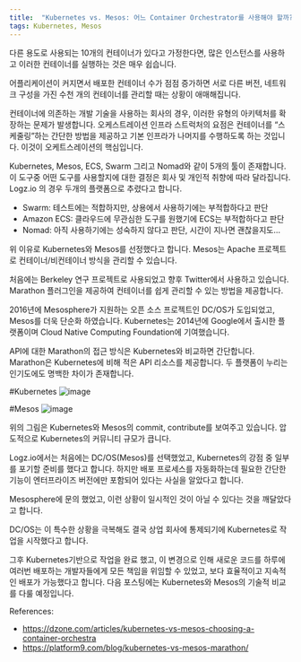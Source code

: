 ```yaml
---
title:  "Kubernetes vs. Mesos: 어느 Container Orchestrator를 사용해야 할까? (사업 관점)"
tags: Kubernetes, Mesos
---
```


다른 용도로 사용되는 10개의 컨테이너가 있다고 가정한다면, 많은 인스턴스를 사용하고 이러한 컨테이너를 실행하는 것은 매우 쉽습니다.

어플리케이션이 커지면서 배포한 컨테이너 수가 점점 증가하면 서로 다른 버전, 네트워크 구성을 가진 수천 개의 컨테이너를 관리할 때는 상황이 애매해집니다.

컨테이너에 의존하는 개발 기술을 사용하는 회사의 경우, 이러한 유형의 아키텍처를 확장하는 문제가 발생합니다. 오케스트레이션 인프라 스트럭처의 요점은 컨테이너를 “스케줄링”하는 간단한 방법을 제공하고 기본 인프라가 나머지를 수행하도록 하는 것입니다. 이것이 오케트스레이션의 핵심입니다.

Kubernetes, Mesos, ECS, Swarm 그리고 Nomad와 같이 5개의 툴이 존재합니다. 이 도구중 어떤 도구를 사용할지에 대한 결정은 회사 및 개인적 취향에 따라 달라집니다. Logz.io 의 경우 두개의 플랫폼으로 추렸다고 합니다.
* Swarm: 테스트에는 적합하지만, 상용에서 사용하기에는 부적합하다고 판단
* Amazon ECS: 클라우드에 무관심한 도구를 원했기에 ECS는 부적합하다고 판단
* Nomad: 아직 사용하기에는 성숙하지 않다고 판단, 시간이 지나면 괜찮을지도…

위 이유로 Kubernetes와 Mesos를 선정했다고 합니다. Mesos는 Apache 프로젝트로 컨테이너/비컨테이너 방식을 관리할 수 있습니다.

처음에는 Berkeley 연구 프로젝트로 사용되었고 향후 Twitter에서 사용하고 있습니다. Marathon 플러그인을 제공하여 컨테이너를 쉽게 관리할 수 있는 방법을 제공합니다.

2016년에 Mesosphere가 지원하는 오픈 소스 프로젝트인 DC/OS가 도입되었고, Mesos를 더욱 단순화 하였습니다. Kubernetes는 2014년에 Google에서 출시한 플랫폼이며 Cloud Native Computing Foundation에 기여했습니다.

API에 대한 Marathon의 접근 방식은 Kubernetes와 비교하면 간단합니다. Marathon은 Kubernetes에 비해 적은 API 리소스를 제공합니다. 두 플랫폼이 누리는 인기도에도 명백한 차이가 존재합니다.

#Kubernetes
![image](https://user-images.githubusercontent.com/111643/115820474-dd6f0b80-a43b-11eb-86c3-ceff53e7acd3.png)

#Mesos
![image](https://user-images.githubusercontent.com/111643/115820499-e6f87380-a43b-11eb-8234-05f44da1b3aa.png)

위의 그림은 Kubernetes와 Mesos의 commit, contribute를 보여주고 있습니다. 압도적으로 Kubernetes의 커뮤니티 규모가 큽니다.

Logz.io에서는 처음에는 DC/OS(Mesos)를 선택했었고, Kubernetes의 강점 중 일부를 포기할 준비를 했다고 합니다. 하지만 배포 프로세스를 자동화하는데 필요한 간단한 기능이 엔터프라이즈 버전에만 포함되어 있다는 사실을 알았다고 합니다.

Mesosphere에 문의 했었고, 이런 상황이 일시적인 것이 아닐 수 있다는 것을 깨달았다고 합니다.

DC/OS는 이 특수한 상황을 극복해도 결국 상업 회사에 통제되기에 Kubernetes로 작업을 시작했다고 합니다.

그후 Kubernetes기반으로 작업을 완료 했고, 이 변경으로 인해 새로운 코드를 하루에 여러번 배포하는 개발자들에게 모든 책임을 위임할 수 있었고, 보다 효율적이고 지속적인 배포가 가능했다고 합니다. 다음 포스팅에는 Kubernetes와 Mesos의 기술적 비교를 다룰 예정입니다. 

References:
* https://dzone.com/articles/kubernetes-vs-mesos-choosing-a-container-orchestra
* https://platform9.com/blog/kubernetes-vs-mesos-marathon/
